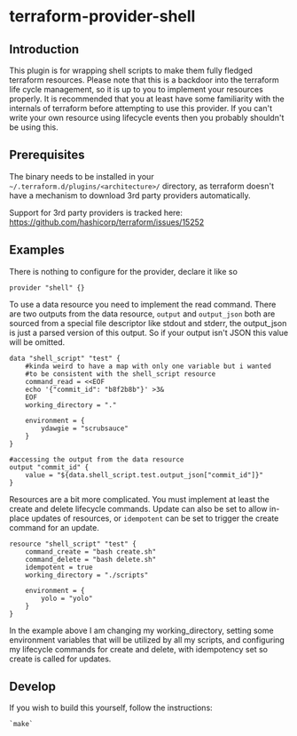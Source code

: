 # terraform-provider-shell
## Introduction
This plugin is for wrapping shell scripts to make them fully fledged terraform resources. Please note that this is a backdoor into the terraform life cycle management, so it is up to you to implement your resources properly. It is recommended that you at least have some familiarity with the internals of terraform before attempting to use this provider. If you can't write your own resource using lifecycle events then you probably shouldn't be using this.

## Prerequisites
The binary needs to be installed in your `~/.terraform.d/plugins/<architecture>/` directory, as terraform doesn't have a mechanism to download 3rd party providers automatically.

Support for 3rd party providers is tracked here:
https://github.com/hashicorp/terraform/issues/15252

## Examples
There is nothing to configure for the provider, declare it like so

	provider "shell" {}

To use a data resource you need to implement the read command. There are two outputs from the data resource, `output` and `output_json` both are sourced from a special file descriptor like stdout and stderr, the output_json is just a parsed version of this output. So if your output isn't JSON this value will be omitted.

	data "shell_script" "test" {
		#kinda weird to have a map with only one variable but i wanted
		#to be consistent with the shell_script resource
		command_read = <<EOF
        echo '{"commit_id": "b8f2b8b"}' >3&
        EOF
		working_directory = "."

		environment = {
			ydawgie = "scrubsauce"
		}
	}

	#accessing the output from the data resource
	output "commit_id" {
  		value = "${data.shell_script.test.output_json["commit_id"]}"
	}

Resources are a bit more complicated. You must implement at least the create and delete lifecycle commands. Update can also be set to allow in-place updates of resources, or `idempotent` can be set to trigger the create command for an update.

	resource "shell_script" "test" {
        command_create = "bash create.sh"
        command_delete = "bash delete.sh"
        idempotent = true
		working_directory = "./scripts"

		environment = {
			yolo = "yolo"
		}
	}

In the example above I am changing my working_directory, setting some environment variables that will be utilized by all my scripts, and configuring my lifecycle commands for create and delete, with idempotency set so create is called for updates.

## Develop
If you wish to build this yourself, follow the instructions:

	`make`
	
